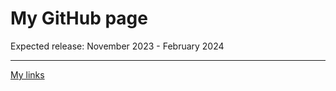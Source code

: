 <h1>My GitHub page</h1>
<p>Expected release: November 2023 - February 2024</p>
<hr>
<a href="https://linktr.ee/jacobnicked/">My links</a>
